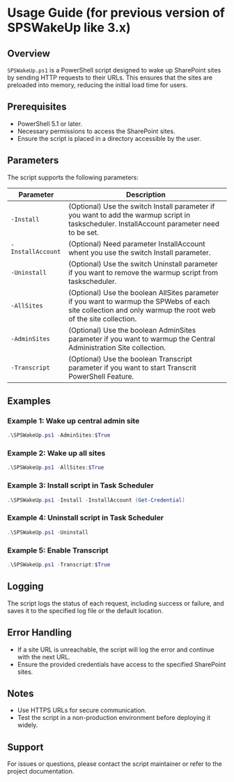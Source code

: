 # Usage Guide (for previous version of SPSWakeUp like 3.x)

## Overview

`SPSWakeUp.ps1` is a PowerShell script designed to wake up SharePoint sites by sending HTTP requests to their URLs. This ensures that the sites are preloaded into memory, reducing the initial load time for users.

## Prerequisites

- PowerShell 5.1 or later.
- Necessary permissions to access the SharePoint sites.
- Ensure the script is placed in a directory accessible by the user.

## Parameters

The script supports the following parameters:

| Parameter         | Description                                                                                                                                                 |
| ----------------- | ----------------------------------------------------------------------------------------------------------------------------------------------------------- |
| `-Install`        | (Optional) Use the switch Install parameter if you want to add the warmup script in taskscheduler. InstallAccount parameter need to be set.                 |
| `-InstallAccount` | (Optional) Need parameter InstallAccount whent you use the switch Install parameter.                                                                        |
| `-Uninstall`      | (Optional) Use the switch Uninstall parameter if you want to remove the warmup script from taskscheduler.                                                   |
| `-AllSites`       | (Optional) Use the boolean AllSites parameter if you want to warmup the SPWebs of each site collection and only warmup the root web of the site collection. |
| `-AdminSites`     | (Optional) Use the boolean AdminSites parameter if you want to warmup the Central Administration Site collection.                                           |
| `-Transcript`     | (Optional) Use the boolean Transcript parameter if you want to start Transcrit PowerShell Feature.                                                          |

## Examples

### Example 1: Wake up central admin site

```powershell
.\SPSWakeUp.ps1 -AdminSites:$True
```

### Example 2: Wake up all sites

```powershell
.\SPSWakeUp.ps1 -AllSites:$True
```

### Example 3: Install script in Task Scheduler

```powershell
.\SPSWakeUp.ps1 -Install -InstallAccount (Get-Credential)
```

### Example 4: Uninstall script in Task Scheduler

```powershell
.\SPSWakeUp.ps1 -Uninstall
```

### Example 5: Enable Transcript

```powershell
.\SPSWakeUp.ps1 -Transcript:$True
```

## Logging

The script logs the status of each request, including success or failure, and saves it to the specified log file or the default location.

## Error Handling

- If a site URL is unreachable, the script will log the error and continue with the next URL.
- Ensure the provided credentials have access to the specified SharePoint sites.

## Notes

- Use HTTPS URLs for secure communication.
- Test the script in a non-production environment before deploying it widely.

## Support

For issues or questions, please contact the script maintainer or refer to the project documentation.
